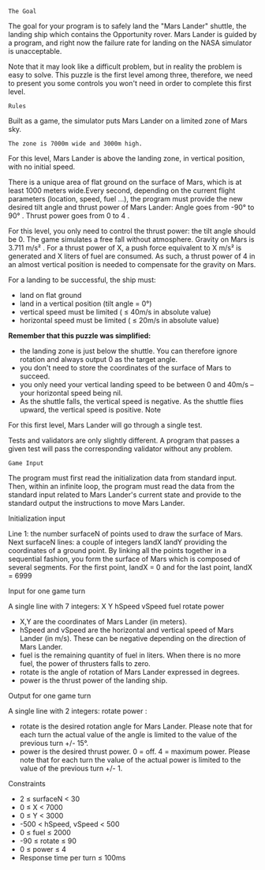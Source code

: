  	The Goal

The goal for your program is to safely land the "Mars Lander" shuttle, the landing ship which contains the Opportunity rover. Mars Lander is guided by a program, and right now the failure rate for landing on the NASA simulator is unacceptable.

Note that it may look like a difficult problem, but in reality the problem is easy to solve. This puzzle is the first level among three, therefore, we need to present you some controls you won't need in order to complete this first level.
 	
 	Rules

Built as a game, the simulator puts Mars Lander on a limited zone of Mars sky.

	The zone is 7000m wide and 3000m high.

For this level, Mars Lander is above the landing zone, in vertical position, with no initial speed.

There is a unique area of flat ground on the surface of Mars, which is at least 1000 meters wide.Every second, depending on the current flight parameters (location, speed, fuel ...), the program must provide the new desired tilt angle and thrust power of Mars Lander:
	Angle goes from -90° to 90° . Thrust power goes from 0 to 4 .

For this level, you only need to control the thrust power: the tilt angle should be 0. The game simulates a free fall without atmosphere. Gravity on Mars is 3.711 m/s² . For a thrust power of X, a push force equivalent to X m/s² is generated and X liters of fuel are consumed. As such, a thrust power of 4 in an almost vertical position is needed to compensate for the gravity on Mars.

For a landing to be successful, the ship must:
- land on flat ground
- land in a vertical position (tilt angle = 0°)
- vertical speed must be limited ( ≤ 40m/s in absolute value)
- horizontal speed must be limited ( ≤ 20m/s in absolute value)

<b>Remember that this puzzle was simplified:</b>
* the landing zone is just below the shuttle. You can therefore ignore rotation and always output 0 as the target angle.
* you don't need to store the coordinates of the surface of Mars to succeed.
* you only need your vertical landing speed to be between 0 and 40m/s – your horizontal speed being nil.
* As the shuttle falls, the vertical speed is negative. As the shuttle flies upward, the vertical speed is positive.
 	Note

For this first level, Mars Lander will go through a single test.

Tests and validators are only slightly different. A program that passes a given test will pass the corresponding validator without any problem.
 	
 	Game Input

The program must first read the initialization data from standard input. Then, within an infinite loop, the program must read the data from the standard input related to Mars Lander's current state and provide to the standard output the instructions to move Mars Lander.

Initialization input

Line 1: the number surfaceN of points used to draw the surface of Mars.<br>
Next surfaceN lines: a couple of integers landX landY providing the coordinates of a ground point. By linking all the points together in a sequential fashion, you form the surface of Mars which is composed of several segments. For the first point, landX = 0 and for the last point, landX = 6999

Input for one game turn

A single line with 7 integers: X Y hSpeed vSpeed fuel rotate power

* X,Y are the coordinates of Mars Lander (in meters).
* hSpeed and vSpeed are the horizontal and vertical speed of Mars Lander (in m/s). These can be negative depending on the direction of Mars Lander.
* fuel is the remaining quantity of fuel in liters. When there is no more fuel, the power of thrusters falls to zero.
* rotate is the angle of rotation of Mars Lander expressed in degrees.
* power is the thrust power of the landing ship.

Output for one game turn

A single line with 2 integers: rotate power :

* rotate is the desired rotation angle for Mars Lander. Please note that for each turn the actual value of the angle is limited to the value of the previous turn +/- 15°.
* power is the desired thrust power. 0 = off. 4 = maximum power. Please note that for each turn the value of the actual power is limited to the value of the previous turn +/- 1.

Constraints

* 2 ≤ surfaceN < 30
* 0 ≤ X < 7000
* 0 ≤ Y < 3000
* -500 < hSpeed, vSpeed < 500
* 0 ≤ fuel ≤ 2000
* -90 ≤ rotate ≤ 90
* 0 ≤ power ≤ 4
* Response time per turn ≤ 100ms
